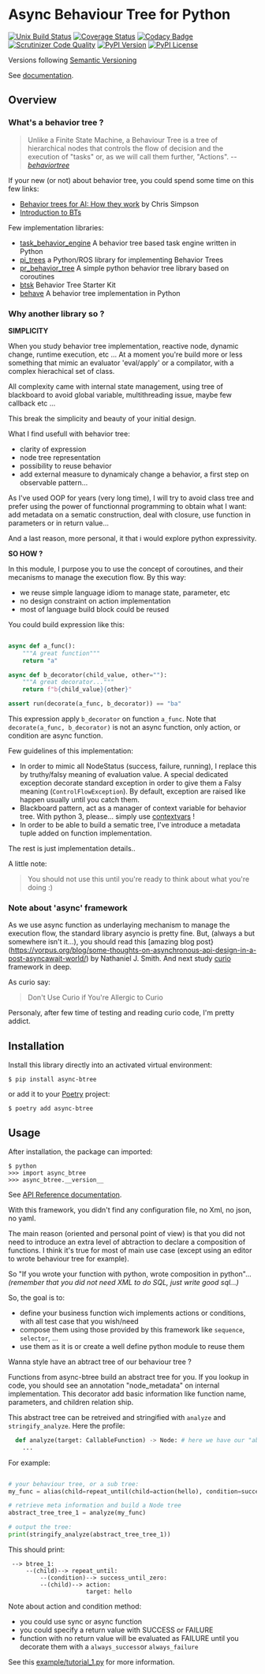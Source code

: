 # Async Behaviour Tree for Python


[![Unix Build Status](https://img.shields.io/travis/geronimo-iia/async-btree/master.svg?label=unix)](https://travis-ci.com/geronimo-iia/async-btree)
[![Coverage Status](https://img.shields.io/coveralls/geronimo-iia/async-btree/master.svg)](https://coveralls.io/r/geronimo-iia/async-btree)
[![Codacy Badge](https://api.codacy.com/project/badge/Grade/fe669a02b4aa46b5b1faf619ba2bf382)](https://www.codacy.com/app/geronimo-iia/async-btree?utm_source=github.com&amp;utm_medium=referral&amp;utm_content=geronimo-iia/async-btree&amp;utm_campaign=Badge_Grade)
[![Scrutinizer Code Quality](https://img.shields.io/scrutinizer/g/geronimo-iia/async-btree.svg)](https://scrutinizer-ci.com/g/geronimo-iia/async-btree/?branch=master)
[![PyPI Version](https://img.shields.io/pypi/v/async-btree.svg)](https://pypi.org/project/async-btree)
[![PyPI License](https://img.shields.io/pypi/l/async-btree.svg)](https://pypi.org/project/async-btree)

Versions following [Semantic Versioning](https://semver.org/)

See [documentation](https://geronimo-iia.github.io/async-btree).


## Overview


### What's a behavior tree ?

> Unlike a Finite State Machine, a Behaviour Tree is a tree of hierarchical nodes that controls the flow of decision and the execution of "tasks" or, as we will call them further, "Actions".
> -- <cite>[behaviortree](https://www.behaviortree.dev/bt_basics/)</cite>

If your new (or not) about behavior tree, you could spend some time on this few links:

- [Behavior trees for AI: How they work](https://www.gamasutra.com/blogs/ChrisSimpson/20140717/221339/Behavior_trees_for_AI_How_they_work.php) by Chris Simpson
- [Introduction to BTs](https://www.behaviortree.dev/bt_basics/)

Few implementation libraries:

- [task_behavior_engine](https://github.com/ToyotaResearchInstitute/task_behavior_engine) A behavior tree based task engine written in Python
- [pi_trees](https://github.com/pirobot/pi_trees/) a Python/ROS library for implementing Behavior Trees
- [pr_behavior_tree](https://github.com/personalrobotics/pr_behavior_tree) A simple python behavior tree library based on coroutines
- [btsk](https://github.com/aigamedev/btsk) Behavior Tree Starter Kit
- [behave](https://github.com/fuchen/behave) A behavior tree implementation in Python


### Why another library so ?

__SIMPLICITY__

When you study behavior tree implementation, reactive node, dynamic change, runtime execution, etc ...
At a moment you're build more or less something that mimic an evaluator 'eval/apply' or a compilator, with a complex hierachical set of class.

All complexity came with internal state management, using tree of blackboard to avoid global variable, multithreading issue, maybe few callback etc ...

This break the simplicity and beauty of your initial design.

What I find usefull with behavior tree:

- clarity of expression
- node tree representation
- possibility to reuse behavior
- add external measure to dynamicaly change a behavior, a first step on observable pattern...

As I've used OOP for years (very long time), I will try to avoid class tree and prefer using the power of functionnal programming to obtain what I want: add metadata on a sematic construction, deal with closure, use function in parameters or in return value...

And a last reason, more personal, it that i would explore python expressivity.

__SO HOW ?__

In this module, I purpose you to use the concept of coroutines, and their mecanisms to manage the execution flow.
By this way:

- we reuse simple language idiom to manage state, parameter, etc
- no design constraint on action implementation
- most of language build block could be reused

You could build expression like this:

```python

async def a_func():
    """A great function"""
    return "a"

async def b_decorator(child_value, other=""):
    """A great decorator..."""
    return f"b{child_value}{other}"

assert run(decorate(a_func, b_decorator)) == "ba"

```
This expression apply ```b_decorator``` on function ```a_func```. 
Note that ```decorate(a_func, b_decorator)``` is not an async function, only action, or condition are async function.


Few guidelines of this implementation:

- In order to mimic all NodeStatus (success, failure, running), I replace this by truthy/falsy meaning of evaluation value.
  A special dedicated exception decorate standard exception in order to give them a Falsy meaning (`ControlFlowException`).
  By default, exception are raised like happen usually until you catch them.
- Blackboard pattern, act as a manager of context variable for behavior tree.
  With python 3, please... simply use [contextvars](https://docs.python.org/3/library/contextvars.html) !
- In order to be able to build a sematic tree, I've introduce a metadata tuple added on function implementation.

The rest is just implementation details..



A little note:

> You should not use this until you're ready to think about what you're doing :)


### Note about 'async' framework

As we use async function as underlaying mechanism to manage the execution flow, the standard library asyncio is pretty fine.
But, (always a but somewhere isn't it...), you should read this [amazing blog post}(https://vorpus.org/blog/some-thoughts-on-asynchronous-api-design-in-a-post-asyncawait-world/) by Nathaniel J. Smith.
And next study [curio](https://github.com/dabeaz/curio) framework in deep.

As curio say:
> Don't Use Curio if You're Allergic to Curio

Personaly, after few time of testing and reading curio code, I'm pretty addict.

## Installation

Install this library directly into an activated virtual environment:

```text
$ pip install async-btree
```

or add it to your [Poetry](https://poetry.eustace.io/) project:

```text
$ poetry add async-btree
```

## Usage

After installation, the package can imported:

```text
$ python
>>> import async_btree
>>> async_btree.__version__
```

See [API Reference documentation](https://geronimo-iia.github.io/async-btree).


With this framework, you didn't find any configuration file, no Xml, no json, no yaml.

The main reason (oriented and personal point of view) is that you did not need to introduce an extra level of abtraction 
to declare a composition of functions. I think it's true for most of main use case (except using an editor to wrote behaviour tree for example).

So "If you wrote your function with python, wrote composition in python"... 
_(remember that you did not need XML to do SQL, just write good sql...)_


So, the goal is to:
 - define your business function wich implements actions or conditions, with all test case that you wish/need
 - compose them using those provided by this framework like ```sequence```, ```selector```, ...
 - use them as it is or create a well define python module to reuse them


Wanna style have an abtract tree of our behaviour tree ?

Functions from async-btree build an abstract tree for you. 
If you lookup in code, you should see an annotation "node_metadata" on internal implementation. 
This decorator add basic information like function name, parameters, and children relation ship.

This abstract tree can be retreived and stringified with ```analyze``` and ```stringify_analyze```.
Here the profile:

```python
  def analyze(target: CallableFunction) -> Node: # here we have our "abtract tree code"
    ...
```

For example:

```python

# your behaviour tree, or a sub tree:
my_func = alias(child=repeat_until(child=action(hello), condition=success_until_zero), name="btree_1")

# retrieve meta information and build a Node tree
abstract_tree_tree_1 = analyze(my_func) 

# output the tree:
print(stringify_analyze(abstract_tree_tree_1))
```

This should print:

```text
 --> btree_1:
     --(child)--> repeat_until:
         --(condition)--> success_until_zero:
         --(child)--> action:
                      target: hello
```


Note about action and condition method:

 - you could use sync or async function
 - you could specify a return value with SUCCESS or FAILURE
 - function with no return value will be evaluated as FAILURE until you decorate them with a `always_success`or `always_failure`

See this [example/tutorial_1.py](https://raw.githubusercontent.com/geronimo-iia/async-btree/master/examples/tutorial_1.py) for more information.